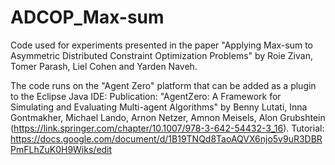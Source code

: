 # ADCOP_Max-sum

Code used for experiments presented in the paper "Applying Max-sum to Asymmetric Distributed Constraint Optimization Problems" by Roie Zivan, Tomer Parash, Liel Cohen and Yarden Naveh.

The code runs on the "Agent Zero" platform that can be added as a plugin to the Eclipse Java IDE:
Publication: "AgentZero: A Framework for Simulating and Evaluating Multi-agent Algorithms" by Benny Lutati, Inna Gontmakher, Michael Lando, Arnon Netzer, Amnon Meisels, Alon Grubshtein (https://link.springer.com/chapter/10.1007/978-3-642-54432-3_16).
Tutorial: https://docs.google.com/document/d/1B19TNQd8TaoAQVX6njo5v9uR3DBRPmFLhZuK0H9Wiks/edit
